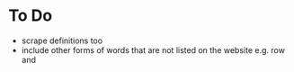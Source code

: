 # To Do

* scrape definitions too
* include other forms of words that are not listed on the website e.g. row and 